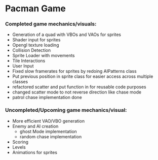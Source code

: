 ﻿# Pacman Game

### __Completed game mechanics/visuals__:
* Generation of a quad with VBOs and VAOs for sprites
* Shader input for sprites
* Opengl texture loading
* Collision Detection
* Sprite Loader with movements
* Tile Interactions
* User Input
* Fixed slow framerates for sprites by redoing AIPatterns class
* Put previous position in sprite class for easier access across multiple classes
* refactored scatter and put function in for reusable code purposes
* changed scatter mode to not reverse direction like chase mode
* patrol chase implementation done


### __Uncompleted/Upcoming game mechanics/visual__:
* More efficient VAO/VBO generation
* Enemy and AI creation
	* ghost Mode implementation
	* random chase implementation
* Scoring
* Levels
* Animations for sprites